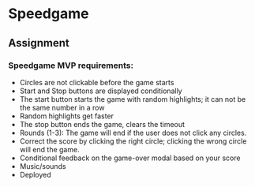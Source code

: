 # Speedgame

## Assignment

### Speedgame MVP requirements:

- Circles are not clickable  before the game starts
- Start and Stop buttons are displayed conditionally
- The start button starts the game with random highlights; it can not be the same number in a row
- Random highlights get faster
- The stop button ends the game, clears the timeout
- Rounds (1-3): The game will end if the user does not click any circles.
- Correct the score by clicking the right circle; clicking the wrong circle will end the game.
- Conditional feedback on the game-over modal based on your score
- Music/sounds
- Deployed 

